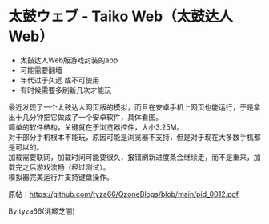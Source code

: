 # 太鼓ウェブ - Taiko Web（太鼓达人Web）
- 太鼓达人Web版游戏封装的app
- 可能需要翻墙
- 年代过于久远 或不可使用
- 有时候需要多刷新几次才能玩

最近发现了一个太鼓达人网页版的模拟，而且在安卓手机上网页也能运行，于是拿出十几分钟把它做成了一个安卓软件，具体看图。  
  简单的软件结构，关键就在于浏览器控件，大小3.25M。  
  对于部分手机根本不能玩，原因可能是浏览器不支持，但是对于现在大多数手机都是可以的。  
  加载需要联网，加载时间可能要很久，报错刷新进度条会继续走，而不是重来，加载完之后游戏流畅（经过测试）。  
  模拟器完美运行并支持键盘操作。  

原帖：https://github.com/tyza66/QzoneBlogs/blob/main/pid_0012.pdf

By:tyza66(洮羱芝闇)